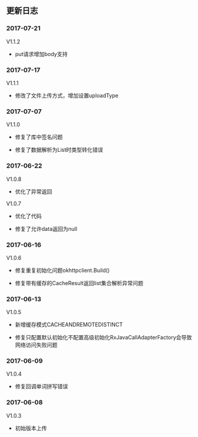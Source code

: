 ## 更新日志
### 2017-07-21
V1.1.2
- put请求增加body支持

### 2017-07-17
V1.1.1
- 修改了文件上传方式，增加设置uploadType

### 2017-07-07
V1.1.0
- 修复了库中签名问题
- 修复了数据解析为List<String>时类型转化错误

### 2017-06-22
V1.0.8
- 优化了异常返回

V1.0.7

- 优化了代码
- 修复了允许data返回为null

### 2017-06-16
V1.0.6
- 修复重复初始化问题okhttpclient.Build()
- 修复带有缓存的CacheResult返回list集合解析异常问题

### 2017-06-13
V1.0.5
- 新增缓存模式CACHEANDREMOTEDISTINCT
- 修复只配置默认初始化不配置高级初始化RxJavaCallAdapterFactory会导致网络访问失败问题

### 2017-06-09
V1.0.4
- 修复回调单词拼写错误

### 2017-06-08

V1.0.3 
- 初始版本上传